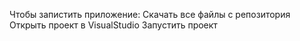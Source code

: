 Чтобы запистить приложение:
  Скачать все файлы с репозитория
  Открыть проект в VisualStudio
  Запустить проект
